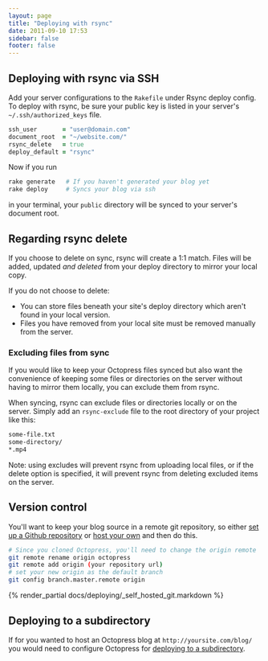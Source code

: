 ```yaml
---
layout: page
title: "Deploying with rsync"
date: 2011-09-10 17:53
sidebar: false
footer: false
---
```


<h2 id="rsync">Deploying with rsync via SSH</h2>

Add your server configurations to the `Rakefile` under Rsync deploy config. To deploy with rsync, be sure your public key is listed in your server's `~/.ssh/authorized_keys` file.

``` ruby
ssh_user       = "user@domain.com"
document_root  = "~/website.com/"
rsync_delete   = true
deploy_default = "rsync"
```

Now if you run

``` sh
rake generate   # If you haven't generated your blog yet
rake deploy     # Syncs your blog via ssh
```

in your terminal, your `public` directory will be synced to your server's document root.

<h2 id="delete">Regarding rsync delete</h2>

If you choose to delete on sync, rsync will create a 1:1 match. Files will be added, updated *and deleted* from your deploy directory to mirror your local copy.

If you do not choose to delete:

- You can store files beneath your site's deploy directory which aren't found in your local version.
- Files you have removed from your local site must be removed manually from the server.

<h3 id="exclude">Excluding files from sync</h3>

If you would like to keep your Octopress files synced but also want the convenience of keeping some files or directories on the server without having to mirror them locally, you can exclude them from rsync.

When syncing, rsync can exclude files or directories locally or on the server. Simply add an `rsync-exclude` file to the root directory of your project like this:

```sh rsync-exclude
some-file.txt
some-directory/
*.mp4
```

Note: using excludes will prevent rsync from uploading local files, or if the delete option is specified, it will prevent rsync from deleting excluded items on the server.

## Version control

You'll want to keep your blog source in a remote git repository,
so either [set up a Github repository](https://github.com/repositories/new) or [host your own](#self_hosted_git) and then do this.

```sh
# Since you cloned Octopress, you'll need to change the origin remote
git remote rename origin octopress
git remote add origin (your repository url)
# set your new origin as the default branch
git config branch.master.remote origin
```

{% render_partial docs/deploying/_self_hosted_git.markdown %}

## Deploying to a subdirectory

If for you wanted to host an Octopress blog at `http://yoursite.com/blog/` you would need to configure Octopress for [deploying to a subdirectory](/docs/deploying/subdir).
